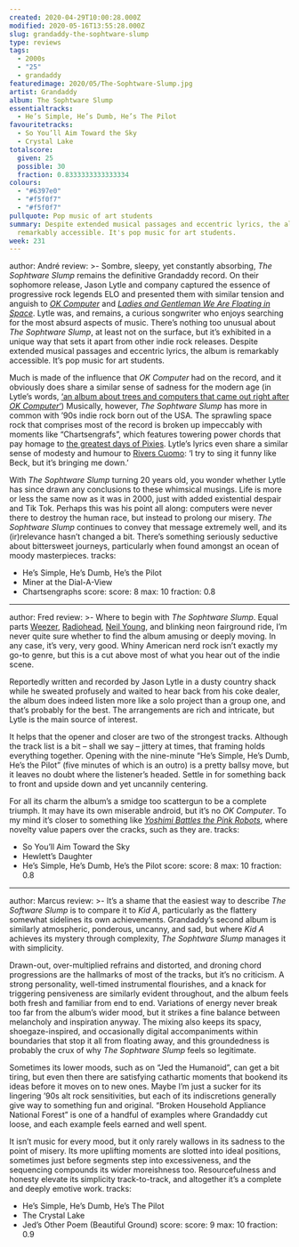 ```yaml
---
created: 2020-04-29T10:00:28.000Z
modified: 2020-05-16T13:55:28.000Z
slug: grandaddy-the-sophtware-slump
type: reviews
tags:
  - 2000s
  - "25"
  - grandaddy
featuredimage: 2020/05/The-Sophtware-Slump.jpg
artist: Grandaddy
album: The Sophtware Slump
essentialtracks:
  - He’s Simple, He’s Dumb, He’s The Pilot
favouritetracks:
  - So You’ll Aim Toward the Sky
  - Crystal Lake
totalscore:
  given: 25
  possible: 30
  fraction: 0.8333333333333334
colours:
  - "#6397e0"
  - "#f5f0f7"
  - "#f5f0f7"
pullquote: Pop music of art students
summary: Despite extended musical passages and eccentric lyrics, the album is
  remarkably accessible. It's pop music for art students.
week: 231
---
```

author: André
review: >-
  Sombre, sleepy, yet constantly absorbing, *The Sophtware Slump* remains the
  definitive Grandaddy record. On their sophomore release, Jason Lytle and
  company captured the essence of progressive rock legends ELO and presented
  them with similar tension and anguish to [*OK
  Computer*](<reviews/radiohead-ok-computer/>) and
  [*Ladies and Gentleman We Are Floating in
  Space*](<reviews/spiritualized-ladies-and-gentleman-we-are-floating-in-space/>).
  Lytle was, and remains, a curious songwriter who enjoys searching for the most
  absurd aspects of music. There’s nothing too unusual about *The Sophtware
  Slump*, at least not on the surface, but it’s exhibited in a unique way that
  sets it apart from other indie rock releases. Despite extended musical
  passages and eccentric lyrics, the album is remarkably accessible. It’s pop
  music for art students.


  Much is made of the influence that *OK Computer* had on the record, and it obviously does share a similar sense of sadness for the modern age (in Lytle’s words, [‘an album about trees and computers that came out right after *OK Computer*‘](<http://drownedinsound.com/in_depth/951696-grandaddy-from-beyond-the-grave--jason-lytle-talks-to-dis>)) Musically, however, *The Sophtware Slump* has more in common with ’90s indie rock born out of the USA. The sprawling space rock that comprises most of the record is broken up impeccably with moments like “Chartsengrafs”, which features towering power chords that pay homage to [the greatest days of Pixies](<reviews/pixies-doolittle/>). Lytle’s lyrics even share a similar sense of modesty and humour to [Rivers Cuomo](<reviews/weezer-the-blue-album/>): ‘I try to sing it funny like Beck, but it’s bringing me down.’


  With *The Sophtware Slump* turning 20 years old, you wonder whether Lytle has since drawn any conclusions to these whimsical musings. Life is more or less the same now as it was in 2000, just with added existential despair and Tik Tok. Perhaps this was his point all along: computers were never there to destroy the human race, but instead to prolong our misery. *The Sophtware Slump* continues to convey that message extremely well, and its (ir)relevance hasn’t changed a bit. There’s something seriously seductive about bittersweet journeys, particularly when found amongst an ocean of moody masterpieces.
tracks:
  - He’s Simple, He’s Dumb, He’s the Pilot
  - ­­Miner at the Dial-A-View
  - ­­Chartsengraphs
score:
  score: 8
  max: 10
  fraction: 0.8
---
author: Fred
review: >-
  Where to begin with *The Sophtware Slump*. Equal parts
  [Weezer](<reviews/weezer-the-blue-album/>),
  [Radiohead](<reviews/radiohead-a-moon-shaped-pool/>),
  [Neil Young](<reviews/neil-young-on-the-beach/>), and
  blinking neon fairground ride, I’m never quite sure whether to find the album
  amusing or deeply moving. In any case, it’s very, very good. Whiny American
  nerd rock isn’t exactly my go-to genre, but this is a cut above most of what
  you hear out of the indie scene.

  Reportedly written and recorded by Jason Lytle in a dusty country shack while he sweated profusely and waited to hear back from his coke dealer, the album does indeed listen more like a solo project than a group one, and that’s probably for the best. The arrangements are rich and intricate, but Lytle is the main source of interest.

  It helps that the opener and closer are two of the strongest tracks. Although the track list is a bit – shall we say – jittery at times, that framing holds everything together. Opening with the nine-minute “He’s Simple, He’s Dumb, He’s the Pilot” (five minutes of which is an outro) is a pretty ballsy move, but it leaves no doubt where the listener’s headed. Settle in for something back to front and upside down and yet uncannily centering.

  For all its charm the album’s a smidge too scattergun to be a complete triumph. It may have its own miserable android, but it’s no *OK Computer*. To my mind it’s closer to something like [*Yoshimi Battles the Pink Robots*](<reviews/the-flaming-lips-yoshimi-battles-the-pink-robots/>), where novelty value papers over the cracks, such as they are.
tracks:
  - So You’ll Aim Toward the Sky
  - ­­Hewlett’s Daughter
  - ­­He’s Simple, He’s Dumb, He’s the Pilot
score:
  score: 8
  max: 10
  fraction: 0.8
---
author: Marcus
review: >-
  It’s a shame that the easiest way to describe *The Software Slump* is to
  compare it to *Kid A*, particularly as the flattery somewhat sidelines its own
  achievements. Grandaddy’s second album is similarly atmospheric, ponderous,
  uncanny, and sad, but where *Kid A* achieves its mystery through complexity,
  *The Sophtware Slump* manages it with simplicity.


  Drawn-out, over-multiplied refrains and distorted, and droning chord progressions are the hallmarks of most of the tracks, but it’s no criticism. A strong personality, well-timed instrumental flourishes, and a knack for triggering pensiveness are similarly evident throughout, and the album feels both fresh and familiar from end to end. Variations of energy never break too far from the album’s wider mood, but it strikes a fine balance between melancholy and inspiration anyway. The mixing also keeps its spacy, shoegaze-inspired, and occasionally digital accompaniments within boundaries that stop it all from floating away, and this groundedness is probably the crux of why *The Sophtware Slump* feels so legitimate.


  Sometimes its lower moods, such as on “Jed the Humanoid”, can get a bit tiring, but even then there are satisfying cathartic moments that bookend its ideas before it moves on to new ones. Maybe I’m just a sucker for its lingering ’90s alt rock sensitivities, but each of its indiscretions generally give way to something fun and original. “Broken Household Appliance National Forest” is one of a handful of examples where Grandaddy cut loose, and each example feels earned and well spent.


  It isn’t music for every mood, but it only rarely wallows in its sadness to the point of misery. Its more uplifting moments are slotted into ideal positions, sometimes just before segments step into excessiveness, and the sequencing compounds its wider moreishness too. Resourcefulness and honesty elevate its simplicity track-to-track, and altogether it’s a complete and deeply emotive work.
tracks:
  - He’s Simple, He’s Dumb, He’s The Pilot
  - ­­The Crystal Lake
  - ­­Jed’s Other Poem (Beautiful Ground)
score:
  score: 9
  max: 10
  fraction: 0.9
